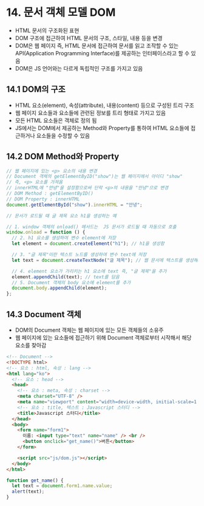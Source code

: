 # 14. 문서 객체 모델 DOM

- HTML 문서의 구조화된 표현
- DOM 구조에 접근하여 HTML 문서의 구조, 스타일, 내용 등을 변경
- DOM은 웹 페이지 즉, HTML 문서에 접근하여 문서를 읽고 조작할 수 있는 API(Application Programming Interface)를 제공하는 인터페이스라고 할 수 있음
- DOM은 JS 언어와는 다르게 독립적인 구조를 가지고 있음

## 14.1 DOM의 구조

- HTML 요소(element), 속성(attribute), 내용(content) 등으로 구성된 트리 구조
- 웹 페이지 요소들과 요소들에 관련된 정보를 트리 형태로 가지고 있음
- 모든 HTML 요소들은 객체로 정의 됨
- JS에서는 DOM에서 제공하는 Method와 Property를 통하여 HTML 요소들에 접근하거나 요소들을 수정할 수 있음

## 14.2 DOM Method와 Property

```js
// 웹 페이지에 있는 <p> 요소의 내용 변경
// Document 객체의 getElementByID("show")는 웹 페이지에서 아이디 "show"
// 즉, <p> 요소를 가져옴
// innerHTML에 "안녕"을 설정함으로써 단락 <p>의 내용을 "안녕"으로 변경
// DOM Method : getElementByID()
// DOM Property : innerHTML
document.getElementById("show").innerHTML = "안녕";

// 문서가 로드될 때 글 제목 요소 h1을 생성하는 예

// 1. window 객체의 onload() 메서드는  JS 문서가 로드될 때 자동으로 호출
window.onload = function () {
  // 2. h1 요소를 생성하여 변수 element에 저장
  let element = document.createElement("h1"); // h1을 생성함

  // 3. "글 제목"이란 텍스트 노드를 생성하여 변수 text에 저장
  let text = document.createTextNode("글 제목"); // 웹 문서에 텍스트를 생성해서 text에 담음

  // 4. element 요소가 가리키는 h1 요소에 text 즉, "글 제목"을 추가
  element.appendChild(text); // text를 담음
  // 5. Document 객체의 body 요소에 element를 추가
  document.body.appendChild(element);
};
```

## 14.3 Document 객체

- DOM의 Document 객체는 웹 페이지에 있는 모든 객체들의 소유주
- 웹 페이지에 있는 요소들에 접근하기 위해 Document 객체로부터 시작해서 해당 요소를 찾아감

```html
<!-- Document -->
<!DOCTYPE html>
<!-- 요소 : html, 속성 : lang -->
<html lang="ko">
  <!-- 요소 : head -->
  <head>
    <!-- 요소 : meta, 속성 : charset -->
    <meta charset="UTF-8" />
    <meta name="viewport" content="width=device-width, initial-scale=1.0" />
    <!-- 요소 : title, 텍스트 : Javascript 스터디 -->
    <title>Javascript 스터디</title>
  </head>
  <body>
    <form name="form1">
      이름: <input type="text" name="name" /> <br />
      <button onclick="get_name()">버튼</button>
    </form>

    <script src="js/dom.js"></script>
  </body>
</html>
```

```js
function get_name() {
  let text = document.form1.name.value;
  alert(text);
}
```
